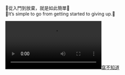 🍞從入門到放棄，就是如此簡單🍞  
🍞It’s simple to go from getting started to giving up.🍞

[![窩不知道](https://user-images.githubusercontent.com/31535588/177047579-d8432bbe-dd97-42bc-9a59-9369ebc30b78.mov)](https://user-images.githubusercontent.com/31535588/177047579-d8432bbe-dd97-42bc-9a59-9369ebc30b78.mov)  
